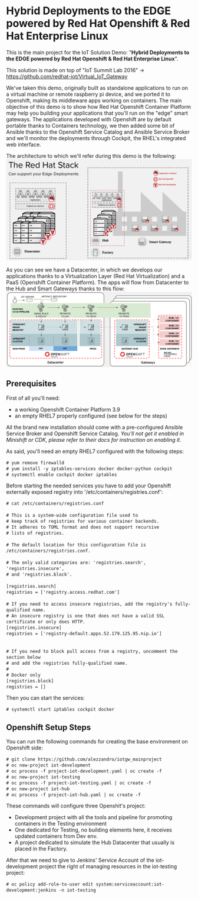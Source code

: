 # Hybrid Deployments to the EDGE powered by Red Hat Openshift & Red Hat Enterprise Linux

This is the main project for the IoT Solution Demo: "<b>Hybrid Deployments to the EDGE powered by Red Hat Openshift & Red Hat Enterprise Linux</b>".

This solution is made on top of "IoT Summit Lab 2016" -> https://github.com/redhat-iot/Virtual_IoT_Gateway

We've taken this demo, originally built as standalone applications to run on a virtual machine or remote raspberry pi device, and we ported it to Openshift, making its middleware apps working on containers.
The main objective of this demo is to show how Red Hat Openshift Container Platform may help you building your applications that you'll run on the "edge" smart gateways.
The applications developed with Openshift are by default portable thanks to Containers technology, we then added some bit of Ansible thanks to the Openshift Service Catalog and Ansible Service Broker and we'll monitor the deployments through Cockpit, the RHEL's integrated web interface.

The architecture to which we'll refer during this demo is the following:
![Architecture](/images/arch.png)

As you can see we have a Datacenter, in which we develops our applications thanks to a Virtualization Layer (Red Hat Virtualization) and a PaaS (Openshift Container Platform).
The apps will flow from Datacenter to the Hub and Smart Gateways thanks to this flow:
![Development Flow](/images/development.png)


## Prerequisites

First of all you'll need:
- a working Openshift Container Platform 3.9
- an empty RHEL7 properly configured (see below for the steps)

All the brand new installation should come with a pre-configured Ansible Service Broker and Openshift Service Catalog.
<i>You'll not get it enabled in Minishift or CDK, please refer to their docs for instruction on enabling it.</i>

As said, you'll need an empty RHEL7 configured with the following steps:
```
# yum remove firewalld
# yum install -y iptables-services docker docker-python cockpit
# systemctl enable cockpit docker iptables
```

Before starting the needed services you have to add your Openshift externally exposed registry into '/etc/containers/registries.conf':
```
# cat /etc/containers/registries.conf

# This is a system-wide configuration file used to
# keep track of registries for various container backends.
# It adheres to TOML format and does not support recursive
# lists of registries.

# The default location for this configuration file is /etc/containers/registries.conf.

# The only valid categories are: 'registries.search', 'registries.insecure',
# and 'registries.block'.

[registries.search]
registries = ['registry.access.redhat.com']

# If you need to access insecure registries, add the registry's fully-qualified name.
# An insecure registry is one that does not have a valid SSL certificate or only does HTTP.
[registries.insecure]
registries = ['registry-default.apps.52.179.125.95.nip.io']


# If you need to block pull access from a registry, uncomment the section below
# and add the registries fully-qualified name.
#
# Docker only
[registries.block]
registries = []
```

Then you can start the services:
```
# systemctl start iptables cockpit docker
```


## Openshift Setup Steps

You can run the following commands for creating the base environment on Openshift side:
```
# git clone https://github.com/alezzandro/iotgw_mainproject
# oc new-project iot-development
# oc process -f project-iot-development.yaml | oc create -f
# oc new-project iot-testing
# oc process -f project-iot-testing.yaml | oc create -f
# oc new-project iot-hub
# oc process -f project-iot-hub.yaml | oc create -f
```

These commands will configure three Openshit's project:
- Development project with all the tools and pipeline for promoting containers in the Testing environment
- One dedicated for Testing, no building elements here, it receives updated containers from Dev env.
- A project dedicated to simulate the Hub Datacenter that usually is placed in the Factory.

After that we need to give to Jenkins' Service Account of the iot-development project the right of managing resources in the iot-testing project:
```
# oc policy add-role-to-user edit system:serviceaccount:iot-development:jenkins -n iot-testing
```
